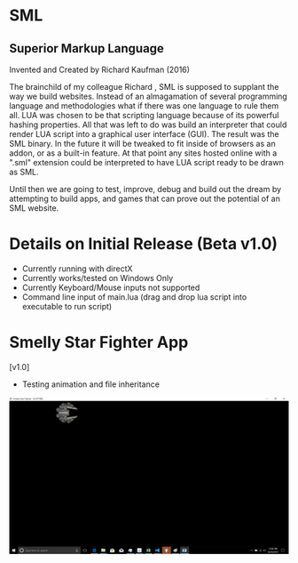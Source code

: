 # SML
## Superior Markup Language 

Invented and Created by Richard Kaufman (2016)

The brainchild of my colleague Richard , SML is supposed to supplant the way we build websites. Instead of an almagamation of several programming language and methodologies what if there was one language to rule them all. LUA was chosen to be that scripting language because of its powerful hashing properties. All that was left to do was build an interpreter that could render LUA script into a graphical user interface (GUI). The result was the SML binary. In the future it will be tweaked to fit inside of browsers as an addon, or as a built-in feature. At that point any sites hosted online with a ".sml" extension could be interpreted to have LUA script ready to be drawn as SML.

Until then we are going to test, improve, debug and build out the dream by attempting to build apps, and games that can prove out the potential of an SML website. 

# Details on Initial Release (Beta v1.0)
- Currently running with directX
- Currently works/tested on Windows Only
- Currently Keyboard/Mouse inputs not supported
- Command line input of main.lua (drag and drop lua script into executable to run script)

# Smelly Star Fighter App
[v1.0]
- Testing animation and file inheritance

![alt text](screenshot01.jpg "screenshot v1.0")

